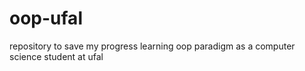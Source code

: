 # oop-ufal
repository to save my progress learning oop paradigm as a computer science student at ufal
